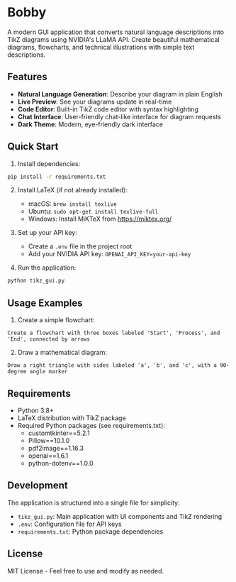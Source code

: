 # Bobby

A modern GUI application that converts natural language descriptions into TikZ diagrams using NVIDIA's LLaMA API. Create beautiful mathematical diagrams, flowcharts, and technical illustrations with simple text descriptions.

## Features

- **Natural Language Generation**: Describe your diagram in plain English
- **Live Preview**: See your diagrams update in real-time
- **Code Editor**: Built-in TikZ code editor with syntax highlighting
- **Chat Interface**: User-friendly chat-like interface for diagram requests
- **Dark Theme**: Modern, eye-friendly dark interface

## Quick Start

1. Install dependencies:
```bash
pip install -r requirements.txt
```

2. Install LaTeX (if not already installed):
   - macOS: `brew install texlive`
   - Ubuntu: `sudo apt-get install texlive-full`
   - Windows: Install MiKTeX from https://miktex.org/

3. Set up your API key:
   - Create a `.env` file in the project root
   - Add your NVIDIA API key: `OPENAI_API_KEY=your-api-key`

4. Run the application:
```bash
python tikz_gui.py
```

## Usage Examples

1. Create a simple flowchart:
```
Create a flowchart with three boxes labeled 'Start', 'Process', and 'End', connected by arrows
```

2. Draw a mathematical diagram:
```
Draw a right triangle with sides labeled 'a', 'b', and 'c', with a 90-degree angle marker
```

## Requirements

- Python 3.8+
- LaTeX distribution with TikZ package
- Required Python packages (see requirements.txt):
  - customtkinter==5.2.1
  - Pillow==10.1.0
  - pdf2image==1.16.3
  - openai==1.6.1
  - python-dotenv==1.0.0

## Development

The application is structured into a single file for simplicity:

- `tikz_gui.py`: Main application with UI components and TikZ rendering
- `.env`: Configuration file for API keys
- `requirements.txt`: Python package dependencies

## License

MIT License - Feel free to use and modify as needed.
